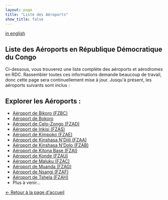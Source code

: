 ```yaml
---
layout: page
title: "Liste des Aéroports"
show_title: false
---
```


[in english](list.md)

## Liste des Aéroports en République Démocratique du Congo

Ci-dessous, vous trouverez une liste complète des aéroports et aérodromes en RDC. Rassembler toutes ces informations demande beaucoup de travail, donc cette page sera continuellement mise à jour. Jusqu'à présent, les aéroports suivants sont inclus :

## Explorer les Aéroports :
- [Aéroport de Bikoro (FZBC)](/airports_fr/bikorofzbc/bikorobokoro_fr.md)
- [Aéroport de Bokoro](/airports_fr/bikorofzbc/bikorobokoro_fr.md)
- [Aéroport de Celo-Zongo (FZAD)](/airports_fr/zongofzad/zongo_fr.md)
- [Aéroport de Inkisi (FZAS)](/airports_fr/inkisifzas/inkisi_fr.md)
- [Aéroport de Kimpoko (FZAE)](/airports_fr/kimpokofzae/kimpoko_fr.md)
- [Aéroport de Kinshasa N'Djili (FZAA)](/airports_fr/ndjilifzaa/ndjili_fr.md)
- [Aéroport de Kinshasa N'Dolo (FZAB)](/airports_fr/ndolofzab/ndolo_fr.md)
- [Aéroport de Kitona Base (FZAI)](/airports_fr/kitonabasefzai/kitona_fr.md)
- [Aéroport de Konde (FZAU)](/airports_fr/kondefzau/konde_fr.md)
- [Aéroport de Maluku (FZAC)](/airports_fr/malukufzac/maluku_fr.md)
- [Aéroport de Muanda (FZAG)](/airports_fr/muandafzag/muanda_fr.md)
- [Aéroport de Nsangi (FZAF)](/airports_fr/nsangifzaf/nsangi_fr.md)
- [Aéroport de Tshela (FZAH)](/airports_fr/tshelafzah/tshela_fr.md)
- Plus à venir...

[← Retour à la page d'accueil](index_fr.md)
